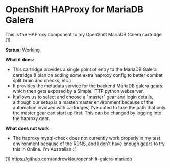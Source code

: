 # OpenShift HAProxy for MariaDB Galera 

This is the HAProxy component to my OpenShift MariaDB Galera cartridge [1]

**Status:** Working

**What it does:**

- This cartridge provides a single point of entry to the MariaDB Galera cartridge (I plan on adding some extra haproxy config to better combat split brain and checks, etc.)
- It provides the metadata service for the backend MariaDB galera gears which then gets exposed by a SimpleHTTP python webserver.
- It allows us to select and choose a "master" gear and login details, although our setup is a master/master environment because of the automation involved with cartridges, I've opted to take the path that only the master gear can start up first. This can be changed by logging into the haproxy gear.

**What does not work:**

- The haproxy mysql-check does not currently work properly in my test environment because of the RDNS, and I don't have enough gears to try this in Online. I'm Australian :(

[1] https://github.com/andrewklau/openshift-galera-mariadb

